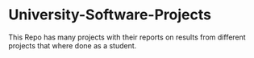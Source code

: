 # University-Software-Projects
This Repo has many projects with their reports on results from different projects that where done as a student.
